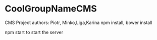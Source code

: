 # CoolGroupNameCMS
CMS Project
authors: Piotr, Minko,Liga,Karina
npm install, bower install

npm start to start the server
